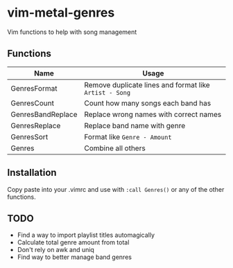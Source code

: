 # vim-metal-genres
Vim functions to help with song management

## Functions

| Name              | Usage                                                  |
|-------------------|--------------------------------------------------------|
| GenresFormat      | Remove duplicate lines and format like `Artist - Song` |
| GenresCount       | Count how many songs each band has                     |
| GenresBandReplace | Replace wrong names with correct names                 |
| GenresReplace     | Replace band name with genre                           |
| GenresSort        | Format like `Genre - Amount`                           |
| Genres            | Combine all others                                     |

## Installation

Copy paste into your .vimrc and use with `:call Genres()` or any of the other functions.

## TODO

- Find a way to import playlist titles automagically
- Calculate total genre amount from total
- Don't rely on awk and uniq
- Find way to better manage band genres
